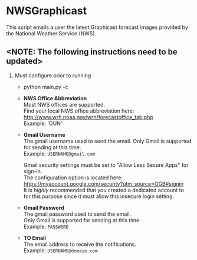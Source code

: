 # NWSGraphicast

This script emails a user the latest Graphicast forecast images provided by the National Weather Service (NWS).


<NOTE: The following instructions need to be updated>
---

1. Must configure prior to running
	* python main.py -c
	* **NWS Office Abbreviation**  
	   Most NWS offices are supported.  
	   Find your local NWS office abbreviation here: http://www.wrh.noaa.gov/wrh/forecastoffice_tab.php  
	   Example: 'OUN' 
	     
	* **Gmail Username**  
	   The gmail username used to send the email.
	   Only Gmail is supported for sending at this time.  
	   Example: `USERNAME@gmail.com`  
	   
	   Gmail security settings must be set to "Allow Less Secure Apps" for sign-in.  
	   The configuration option is located here: https://myaccount.google.com/security?utm_source=OGB#signin  
	   It is *highly* recommended that you created a dedicated account to for this purpose since it must allow this insecure login setting.
	 
	* **Gmail Password**  
	   The gmail password used to send the email.  
	   Only Gmail is supported for sending at this time.  
	   Example: `PASSWORD`     
	   
	* **TO Email**  
	   The email address to receive the notifications.  
	   Example: `USERNAME@domain.com`   
	   	
	
